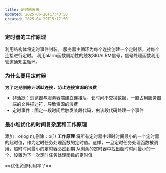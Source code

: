 ```yaml
---
title: 定时器系统
updated: 2025-06-20T17:43:50
created: 2025-04-29T15:17:50
---
```


### 定时器的工作原理
利用结构体将定时事件封装。
服务器主循环为每个连接创建一个定时器，对每个连接进行定时。
利用alarm函数周期性的触发SIGALRM信号，信号处理函数利用管道通知主循环。

### 为什么要用定时器
**为了定期删除非活跃连接，防止连接资源的浪费**
- 非活跃：浏览器与服务器端建立连接后，长时间不交换数据，一直占用服务器端的文件描述符，导致资源的浪费
- 定时事件：固定一段时间后触发某段代码，由该段代码处理一个事件
### 最小堆优化的时间复杂度和工作原理
添加：o(log n),删除：o(1)
**工作原理**
将所有定时器中超时时间最小的一个定时器的超时值，作为定时任务处理函数的定时值。这样，一旦定时任务处理函数被调用，超时时间最小的定时器必然到期
从剩余的定时器中找出超时时间最小的一个，设置为下一次定时任务处理函数的定时值

==优化资源利用率？==
